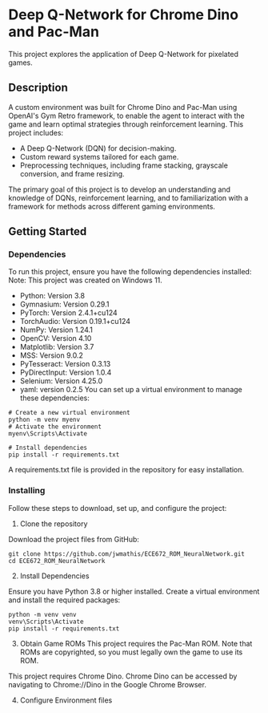 # Deep Q-Network for Chrome Dino and Pac-Man

This project explores the application of Deep Q-Network for pixelated games.

## Description

A custom environment was built for Chrome Dino and Pac-Man using OpenAI's Gym Retro framework, to enable
the agent to interact with the game and learn optimal strategies through reinforcement learning. This project
includes: 
* A Deep Q-Network (DQN) for decision-making.
* Custom reward systems tailored for each game.
* Preprocessing techniques, including frame stacking, grayscale conversion, and frame resizing.

The primary goal of this project is to develop an understanding and knowledge of DQNs, reinforcement learning, and to familiarization
with a framework for methods across different gaming environments.

## Getting Started

### Dependencies
To run this project, ensure you have the following dependencies installed:
Note: This project was created on Windows 11.
* Python: Version 3.8
* Gymnasium: Version 0.29.1
* PyTorch: Version 2.4.1+cu124
* TorchAudio: Version 0.19.1+cu124
* NumPy: Version 1.24.1
* OpenCV: Version 4.10
* Matplotlib: Version 3.7
* MSS: Version 9.0.2
* PyTesseract: Version 0.3.13
* PyDirectInput: Version 1.0.4
* Selenium: Version 4.25.0
* yaml: version 0.2.5
You can set up a virtual environment to manage these dependencies:
```
# Create a new virtual environment
python -m venv myenv
# Activate the environment
myenv\Scripts\Activate

# Install dependencies
pip install -r requirements.txt
```
A requirements.txt file is provided in the repository for easy installation.

### Installing
Follow these steps to download, set up, and configure the project:

1. Clone the repository

Download the project files from GitHub:
```
git clone https://github.com/jwmathis/ECE672_ROM_NeuralNetwork.git
cd ECE672_ROM_NeuralNetwork
```

2. Install Dependencies

Ensure you have Python 3.8 or higher installed. Create a virtual environment and install the required packages:
```
python -m venv venv
venv\Scripts\Activate
pip install -r requirements.txt
```

3. Obtain Game ROMs
This project requires the Pac-Man ROM. Note that ROMs are copyrighted, so you must legally own the game to use 
its ROM. 

This project requires Chrome Dino. Chrome Dino can be accessed by navigating to Chrome://Dino in the Google Chrome Browser.

4. Configure Environment files
